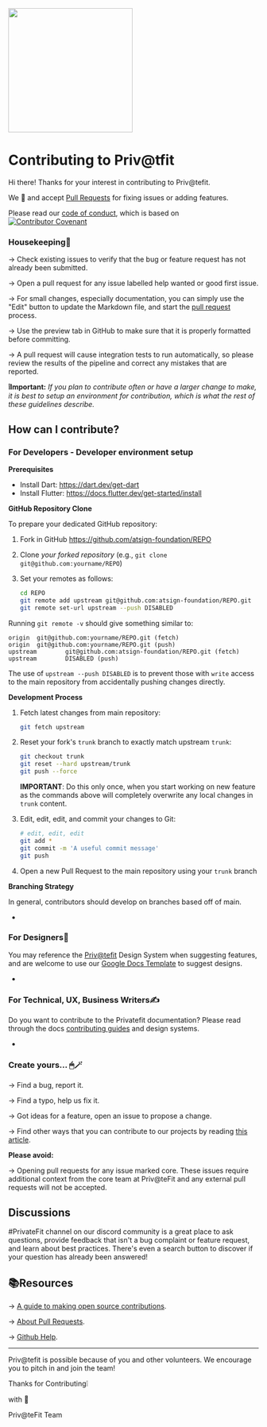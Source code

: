 <img width=250px src="https://atsign.dev/assets/img/@platform_logo_grey.svg?sanitize=true">

# Contributing to Priv@tfit

Hi there!
Thanks for your interest in contributing to Priv@tefit.

We 💙 and accept [Pull Requests](https://help.github.com/articles/about-pull-requests/)
for fixing issues or adding features.

Please read our [code of conduct](code_of_conduct.md), which is based on
[![Contributor Covenant](https://img.shields.io/badge/Contributor%20Covenant-2.0-4baaaa.svg)](code_of_conduct.md)


### Housekeeping🧹

→ Check existing issues to verify that the bug or feature request has not already been submitted.

→ Open a pull request for any issue labelled help wanted or good first issue.

→ For small changes, especially documentation, you can simply use the "Edit" button
to update the Markdown file, and start the
[pull request](https://help.github.com/articles/about-pull-requests/) process.

→ Use the preview tab in GitHub to make sure that it is properly
formatted before committing.

→ A pull request will cause integration tests to run automatically, so please review
the results of the pipeline and correct any mistakes that are reported.

**❕Important:** *If you plan to contribute often or have a larger change to make, it is best to
setup an environment for contribution, which is what the rest of these guidelines
describe.*


## How can I contribute?

### For Developers - Developer environment setup
  
**Prerequisites**

  * Install Dart: https://dart.dev/get-dart
  * Install Flutter: https://docs.flutter.dev/get-started/install
  
**GitHub Repository Clone**

To prepare your dedicated GitHub repository:

1. Fork in GitHub https://github.com/atsign-foundation/REPO
2. Clone *your forked repository* (e.g., `git clone git@github.com:yourname/REPO`)
3. Set your remotes as follows:

    ```sh
   cd REPO
   git remote add upstream git@github.com:atsign-foundation/REPO.git
   git remote set-url upstream --push DISABLED
   ```
   
 Running `git remote -v` should give something similar to:

   ```text
   origin  git@github.com:yourname/REPO.git (fetch)
   origin  git@github.com:yourname/REPO.git (push)
   upstream        git@github.com:atsign-foundation/REPO.git (fetch)
   upstream        DISABLED (push)
   ```

   The use of `upstream --push DISABLED` is to prevent those
   with `write` access to the main repository from accidentally pushing changes
   directly. 
  
 **Development Process**

1. Fetch latest changes from main repository:

   ```sh
   git fetch upstream
   ```

2. Reset your fork's `trunk` branch to exactly match upstream `trunk`:

   ```sh
   git checkout trunk
   git reset --hard upstream/trunk
   git push --force
   ```

   **IMPORTANT**: Do this only once, when you start working on new feature as
   the commands above will completely overwrite any local changes in `trunk` content. 

3. Edit, edit, edit, and commit your changes to Git:

   ```sh
   # edit, edit, edit
   git add *
   git commit -m 'A useful commit message'
   git push
   ```

 4. Open a new Pull Request to the main repository using your `trunk` branch 
  
**Branching Strategy** 

In general, contributors should develop on branches based off of main.

-

### For Designers🎨

You may reference the [Priv@tefit]() Design System when suggesting features, and are welcome to use our [Google Docs Template]() to suggest designs.

-

### For Technical, UX, Business Writers✍️ 

Do you want to contribute to the Privatefit documentation? Please read through the docs [contributing guides]() and design systems.

-

### Create yours… 🖱🪄

→ Find a bug, report it.

→ Find a typo, help us fix it.

→ Got ideas for a feature, open an issue to propose a change.

→ Find other ways that you can contribute to our projects by reading [this article](https://opensource.guide/how-to-contribute/).

**Please avoid:**

→ Opening pull requests for any issue marked core. These issues require additional context from the core team at Priv@teFit and any external pull requests will not be accepted. 

## Discussions

#PrivateFit channel on our discord community is a great place to ask questions, provide feedback that isn't a bug complaint or feature request, and learn about best practices. There's even a search button to discover if your question has already been answered!

## 📚Resources

→ [A guide to making open source contributions](https://opensource.guide/how-to-contribute/).

→ [About Pull Requests](https://docs.github.com/en/pull-requests/collaborating-with-pull-requests/proposing-changes-to-your-work-with-pull-requests/about-pull-requests).

→ [Github Help](https://docs.github.com/en).

---

Priv@tefit is possible because of you and other volunteers. We encourage you to pitch in and join the team! 

Thanks for Contributing❕

with 💙 

Priv@teFit Team
